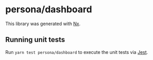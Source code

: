 # persona/dashboard

This library was generated with [Nx](https://nx.dev).

## Running unit tests

Run `yarn test persona/dashboard` to execute the unit tests via [Jest](https://jestjs.io).
